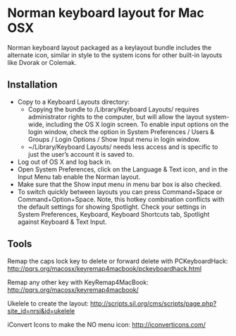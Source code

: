 Norman keyboard layout for Mac OSX
===========

Norman keyboard layout packaged as a keylayout bundle includes the alternate icon, similar in style to the system icons for other built-in layouts like Dvorak or Colemak.

## Installation

 * Copy to a Keyboard Layouts directory:
   * Copying the bundle to /Library/Keyboard Layouts/ requires administrator rights to the computer, but will allow the layout system-wide, including the OS X login screen. To enable input options on the login window, check the option in System Preferences / Users & Groups / Login Options / Show Input menu in login window.
	* ~/Library/Keyboard Layouts/ needs less access and is specific to just the user’s account it is saved to.
 * Log out of OS X and log back in.
 * Open System Preferences, click on the Language & Text icon, and in the Input Menu tab enable the Norman layout.
 * Make sure that the Show input menu in menu bar box is also checked.
 * To switch quickly between layouts you can press Command+Space or Command+Option+Space. Note, this hotkey combination conflicts with the default settings for showing Spotlight. Check your settings in System Preferences, Keyboard, Keyboard Shortcuts tab, Spotlight against Keyboard & Text Input.

## Tools

Remap the caps lock key to delete or forward delete with PCKeyboardHack:
http://pqrs.org/macosx/keyremap4macbook/pckeyboardhack.html

Remap any other key with KeyRemap4MacBook:
http://pqrs.org/macosx/keyremap4macbook/

Ukelele to create the layout:
http://scripts.sil.org/cms/scripts/page.php?site_id=nrsi&id=ukelele

iConvert Icons to make the NO menu icon:
http://iconverticons.com/